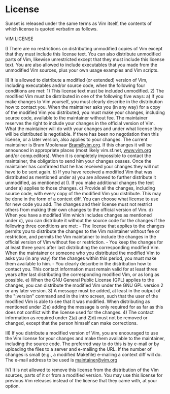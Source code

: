License
=======

Sunset is released under the same terms as Vim itself, the contents of which
license is quoted verbatim as follows.

VIM LICENSE

I)  There are no restrictions on distributing unmodified copies of Vim except
    that they must include this license text.  You can also distribute
    unmodified parts of Vim, likewise unrestricted except that they must
    include this license text.  You are also allowed to include executables
    that you made from the unmodified Vim sources, plus your own usage
    examples and Vim scripts.

II) It is allowed to distribute a modified (or extended) version of Vim,
    including executables and/or source code, when the following four
    conditions are met:
    1) This license text must be included unmodified.
    2) The modified Vim must be distributed in one of the following five ways:
       a) If you make changes to Vim yourself, you must clearly describe in
          the distribution how to contact you.  When the maintainer asks you
          (in any way) for a copy of the modified Vim you distributed, you
          must make your changes, including source code, available to the
          maintainer without fee.  The maintainer reserves the right to
          include your changes in the official version of Vim.  What the
          maintainer will do with your changes and under what license they
          will be distributed is negotiable.  If there has been no negotiation
          then this license, or a later version, also applies to your changes.
          The current maintainer is Bram Moolenaar <Bram@vim.org>. If this
          changes it will be announced in appropriate places (most likely
          vim.sf.net, www.vim.org and/or comp.editors).  When it is completely
          impossible to contact the maintainer, the obligation to send him
          your changes ceases.  Once the maintainer has confirmed that he has
          received your changes they will not have to be sent again.
       b) If you have received a modified Vim that was distributed as
          mentioned under a) you are allowed to further distribute it
          unmodified, as mentioned at I).  If you make additional changes the
          text under a) applies to those changes.
       c) Provide all the changes, including source code, with every copy of
          the modified Vim you distribute.  This may be done in the form of a
          context diff.  You can choose what license to use for new code you
          add.  The changes and their license must not restrict others from
          making their own changes to the official version of Vim.
       d) When you have a modified Vim which includes changes as mentioned
          under c), you can distribute it without the source code for the
          changes if the following three conditions are met:
          - The license that applies to the changes permits you to distribute
            the changes to the Vim maintainer without fee or restriction, and
            permits the Vim maintainer to include the changes in the official
            version of Vim without fee or restriction.
          - You keep the changes for at least three years after last
            distributing the corresponding modified Vim.  When the maintainer
            or someone who you distributed the modified Vim to asks you (in
            any way) for the changes within this period, you must make them
            available to him.
          - You clearly describe in the distribution how to contact you.  This
            contact information must remain valid for at least three years
            after last distributing the corresponding modified Vim, or as long
            as possible.
       e) When the GNU General Public License (GPL) applies to the changes,
          you can distribute the modified Vim under the GNU GPL version 2 or
          any later version.
    3) A message must be added, at least in the output of the ":version"
       command and in the intro screen, such that the user of the modified Vim
       is able to see that it was modified.  When distributing as mentioned
       under 2)e) adding the message is only required for as far as this does
       not conflict with the license used for the changes.
    4) The contact information as required under 2)a) and 2)d) must not be
       removed or changed, except that the person himself can make
       corrections.

III) If you distribute a modified version of Vim, you are encouraged to use
     the Vim license for your changes and make them available to the
     maintainer, including the source code.  The preferred way to do this is
     by e-mail or by uploading the files to a server and e-mailing the URL.
     If the number of changes is small (e.g., a modified Makefile) e-mailing a
     context diff will do.  The e-mail address to be used is
     <maintainer@vim.org>

IV)  It is not allowed to remove this license from the distribution of the Vim
     sources, parts of it or from a modified version.  You may use this
     license for previous Vim releases instead of the license that they came
     with, at your option.
